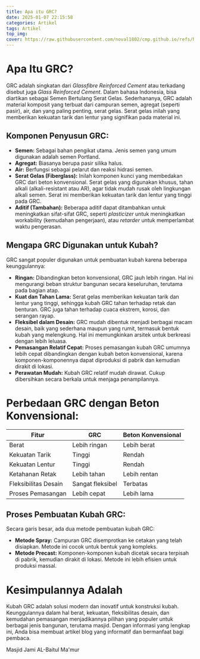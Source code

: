 ```yaml
---
title: Apa itu GRC?
date: 2025-01-07 22:15:58
categories: Artikel
tags: Artikel
top_img:
cover: https://raw.githubusercontent.com/noval1802/cmp.github.io/refs/heads/main/asset/kubah/FB_IMG_1548859134163.jpg
---
```


# **Apa Itu GRC?**

GRC adalah singkatan dari *Glassfibre Reinforced Cement* atau terkadang disebut juga *Glass Reinforced Cement*. Dalam bahasa Indonesia, bisa diartikan sebagai Semen Bertulang Serat Gelas. Sederhananya, GRC adalah material komposit yang terbuat dari campuran semen, agregat (seperti pasir), air, dan yang paling penting, serat gelas. Serat gelas inilah yang memberikan kekuatan tarik dan lentur yang signifikan pada material ini.

## **Komponen Penyusun GRC:**

*   **Semen:** Sebagai bahan pengikat utama. Jenis semen yang umum digunakan adalah semen Portland.
*   **Agregat:** Biasanya berupa pasir silika halus.
*   **Air:** Berfungsi sebagai pelarut dan reaksi hidrasi semen.
*   **Serat Gelas (Fiberglass):** Inilah komponen kunci yang membedakan GRC dari beton konvensional. Serat gelas yang digunakan khusus, tahan alkali (alkali-resistant atau AR), agar tidak mudah rusak oleh lingkungan alkali semen. Serat ini memberikan kekuatan tarik dan lentur yang tinggi pada GRC.
*   **Aditif (Tambahan):** Beberapa aditif dapat ditambahkan untuk meningkatkan sifat-sifat GRC, seperti *plasticizer* untuk meningkatkan workability (kemudahan pengerjaan), atau *retarder* untuk memperlambat waktu pengerasan.

## **Mengapa GRC Digunakan untuk Kubah?**

GRC sangat populer digunakan untuk pembuatan kubah karena beberapa keunggulannya:

*   **Ringan:** Dibandingkan beton konvensional, GRC jauh lebih ringan. Hal ini mengurangi beban struktur bangunan secara keseluruhan, terutama pada bagian atap.
*   **Kuat dan Tahan Lama:** Serat gelas memberikan kekuatan tarik dan lentur yang tinggi, sehingga kubah GRC tahan terhadap retak dan benturan. GRC juga tahan terhadap cuaca ekstrem, korosi, dan serangan rayap.
*   **Fleksibel dalam Desain:** GRC mudah dibentuk menjadi berbagai macam desain, baik yang sederhana maupun yang rumit, termasuk bentuk kubah yang melengkung. Hal ini memungkinkan arsitek untuk berkreasi dengan lebih leluasa.
*   **Pemasangan Relatif Cepat:** Proses pemasangan kubah GRC umumnya lebih cepat dibandingkan dengan kubah beton konvensional, karena komponen-komponennya dapat diproduksi di pabrik dan kemudian dirakit di lokasi.
*   **Perawatan Mudah:** Kubah GRC relatif mudah dirawat. Cukup dibersihkan secara berkala untuk menjaga penampilannya.

# **Perbedaan GRC dengan Beton Konvensional:**

| Fitur                | GRC                 | Beton Konvensional  |
| -------------------- | --------------------| ------------------- |
| Berat                | Lebih ringan        | Lebih berat         |
| Kekuatan Tarik       | Tinggi              | Rendah              |
| Kekuatan Lentur      | Tinggi              | Rendah              |
| Ketahanan Retak      | Lebih tahan         | Lebih rentan        |
| Fleksibilitas Desain | Sangat fleksibel    | Terbatas            |
| Proses Pemasangan    | Lebih cepat         | Lebih lama          |

## **Proses Pembuatan Kubah GRC:**

Secara garis besar, ada dua metode pembuatan kubah GRC:

*   **Metode Spray:** Campuran GRC disemprotkan ke cetakan yang telah disiapkan. Metode ini cocok untuk bentuk yang kompleks.
*   **Metode Precast:** Komponen-komponen kubah dicetak secara terpisah di pabrik, kemudian dirakit di lokasi. Metode ini lebih efisien untuk produksi massal.

# **Kesimpulannya Adalah**

 Kubah GRC adalah solusi modern dan inovatif untuk konstruksi kubah. Keunggulannya dalam hal berat, kekuatan, fleksibilitas desain, dan kemudahan pemasangan menjadikannya pilihan yang populer untuk berbagai jenis bangunan, terutama masjid. Dengan informasi yang lengkap ini, Anda bisa membuat artikel blog yang informatif dan bermanfaat bagi pembaca.

Masjid Jami AL-Baitul Ma'mur